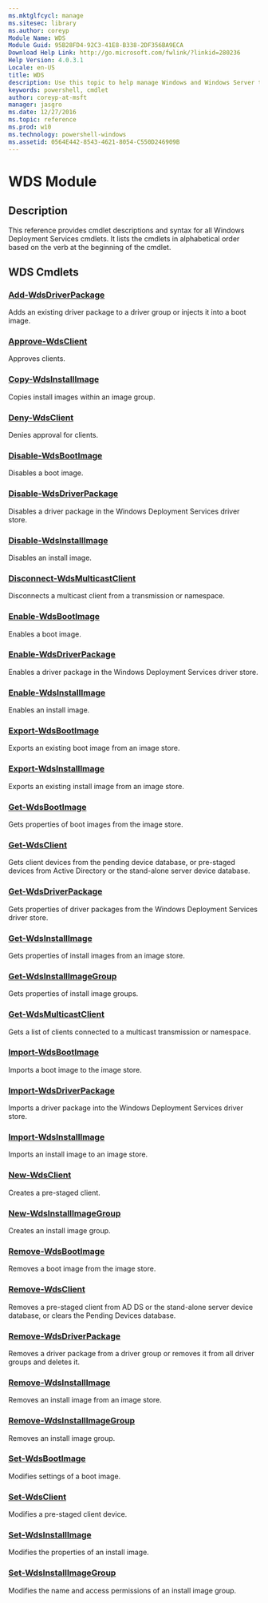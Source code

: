 ```yaml
---
ms.mktglfcycl: manage
ms.sitesec: library
ms.author: coreyp
Module Name: WDS
Module Guid: 95B28FD4-92C3-41E8-B338-2DF356BA9ECA
Download Help Link: http://go.microsoft.com/fwlink/?linkid=280236
Help Version: 4.0.3.1
Locale: en-US
title: WDS
description: Use this topic to help manage Windows and Windows Server technologies with Windows PowerShell.
keywords: powershell, cmdlet
author: coreyp-at-msft
manager: jasgro
ms.date: 12/27/2016
ms.topic: reference
ms.prod: w10
ms.technology: powershell-windows
ms.assetid: 0564E442-8543-4621-8054-C550D246909B
---
```


# WDS Module
## Description
This reference provides cmdlet descriptions and syntax for all Windows Deployment Services cmdlets. It lists the cmdlets in alphabetical order based on the verb at the beginning of the cmdlet.

## WDS Cmdlets
### [Add-WdsDriverPackage](./add-wdsdriverpackage.md)
Adds an existing driver package to a driver group or injects it into a boot image.

### [Approve-WdsClient](./approve-wdsclient.md)
Approves clients.

### [Copy-WdsInstallImage](./copy-wdsinstallimage.md)
Copies install images within an image group.

### [Deny-WdsClient](./deny-wdsclient.md)
Denies approval for clients.

### [Disable-WdsBootImage](./disable-wdsbootimage.md)
Disables a boot image.

### [Disable-WdsDriverPackage](./disable-wdsdriverpackage.md)
Disables a driver package in the Windows Deployment Services driver store.

### [Disable-WdsInstallImage](./disable-wdsinstallimage.md)
Disables an install image.

### [Disconnect-WdsMulticastClient](./disconnect-wdsmulticastclient.md)
Disconnects a multicast client from a transmission or namespace.

### [Enable-WdsBootImage](./enable-wdsbootimage.md)
Enables a boot image.

### [Enable-WdsDriverPackage](./enable-wdsdriverpackage.md)
Enables a driver package in the Windows Deployment Services driver store.

### [Enable-WdsInstallImage](./enable-wdsinstallimage.md)
Enables an install image.

### [Export-WdsBootImage](./export-wdsbootimage.md)
Exports an existing boot image from an image store.

### [Export-WdsInstallImage](./export-wdsinstallimage.md)
Exports an existing install image from an image store.

### [Get-WdsBootImage](./get-wdsbootimage.md)
Gets properties of boot images from the image store.

### [Get-WdsClient](./get-wdsclient.md)
Gets client devices from the pending device database, or pre-staged devices from Active Directory or the stand-alone server device database.

### [Get-WdsDriverPackage](./get-wdsdriverpackage.md)
Gets properties of driver packages from the Windows Deployment Services driver store.

### [Get-WdsInstallImage](./get-wdsinstallimage.md)
Gets properties of install images from an image store.

### [Get-WdsInstallImageGroup](./get-wdsinstallimagegroup.md)
Gets properties of install image groups.

### [Get-WdsMulticastClient](./get-wdsmulticastclient.md)
Gets a list of clients connected to a multicast transmission or namespace.

### [Import-WdsBootImage](./import-wdsbootimage.md)
Imports a boot image to the image store.

### [Import-WdsDriverPackage](./import-wdsdriverpackage.md)
Imports a driver package into the Windows Deployment Services driver store.

### [Import-WdsInstallImage](./import-wdsinstallimage.md)
Imports an install image to an image store.

### [New-WdsClient](./new-wdsclient.md)
Creates a pre-staged client.

### [New-WdsInstallImageGroup](./new-wdsinstallimagegroup.md)
Creates an install image group.

### [Remove-WdsBootImage](./remove-wdsbootimage.md)
Removes a boot image from the image store.

### [Remove-WdsClient](./remove-wdsclient.md)
Removes a pre-staged client from AD DS or the stand-alone server device database, or clears the Pending Devices database.

### [Remove-WdsDriverPackage](./remove-wdsdriverpackage.md)
Removes a driver package from a driver group or removes it from all driver groups and deletes it.

### [Remove-WdsInstallImage](./remove-wdsinstallimage.md)
Removes an install image from an image store.

### [Remove-WdsInstallImageGroup](./remove-wdsinstallimagegroup.md)
Removes an install image group.

### [Set-WdsBootImage](./set-wdsbootimage.md)
Modifies settings of a boot image.

### [Set-WdsClient](./set-wdsclient.md)
Modifies a pre-staged client device.

### [Set-WdsInstallImage](./set-wdsinstallimage.md)
Modifies the properties of an install image.

### [Set-WdsInstallImageGroup](./set-wdsinstallimagegroup.md)
Modifies the name and access permissions of an install image group.



